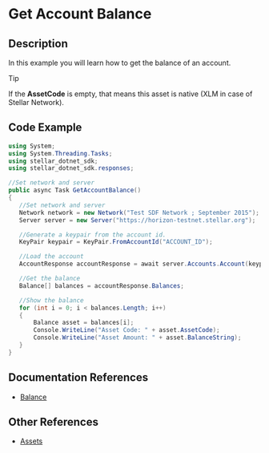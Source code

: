 ﻿# Get Account Balance

## Description

In this example you will learn how to get the balance of an account.

>[!TIP]
>If the **AssetCode** is empty, that means this asset is native (XLM in case of Stellar Network).

## Code Example

```csharp
using System;
using System.Threading.Tasks;
using stellar_dotnet_sdk;
using stellar_dotnet_sdk.responses;

//Set network and server
public async Task GetAccountBalance()
{
   //Set network and server
   Network network = new Network("Test SDF Network ; September 2015");
   Server server = new Server("https://horizon-testnet.stellar.org");

   //Generate a keypair from the account id.
   KeyPair keypair = KeyPair.FromAccountId("ACCOUNT_ID");

   //Load the account
   AccountResponse accountResponse = await server.Accounts.Account(keypair.AccountId);

   //Get the balance
   Balance[] balances = accountResponse.Balances;

   //Show the balance
   for (int i = 0; i < balances.Length; i++)
   {
       Balance asset = balances[i];
       Console.WriteLine("Asset Code: " + asset.AssetCode);
       Console.WriteLine("Asset Amount: " + asset.BalanceString);
   }
}
```

## Documentation References
- [Balance](https://elucidsoft.github.io/dotnet-stellar-sdk/api/stellar_dotnet_sdk.responses.Balance.html)

## Other References

- [Assets](https://www.stellar.org/developers/guides/concepts/assets.html)
